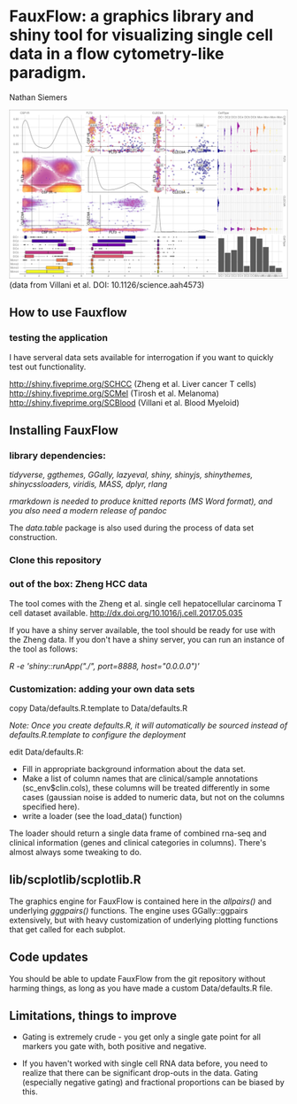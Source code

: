 # FauxFlow: a graphics library and shiny tool for visualizing single cell data in a flow cytometry-like paradigm.

Nathan Siemers

![alt text](https://github.com/NathanSiemers/FauxFlow/blob/master/image.example.png)
(data from Villani et al. DOI: 10.1126/science.aah4573)

## How to use Fauxflow

### testing the application

I have serveral data sets available for interrogation if you want to quickly test out functionality. 

http://shiny.fiveprime.org/SCHCC (Zheng et al. Liver cancer T cells)
http://shiny.fiveprime.org/SCMel (Tirosh et al. Melanoma)
http://shiny.fiveprime.org/SCBlood (Villani et al. Blood Myeloid)

## Installing FauxFlow 

### library dependencies:

*tidyverse, ggthemes, GGally, lazyeval, shiny, shinyjs, shinythemes, shinycssloaders, viridis, MASS, dplyr, rlang*

*rmarkdown is needed to produce knitted reports (MS Word format), and you also need a modern release of pandoc*

The *data.table* package is also used during the process of data set construction.

### Clone this repository

### out of the box: Zheng HCC data

The tool comes with the Zheng et al. single cell hepatocellular carcinoma T cell dataset available.  http://dx.doi.org/10.1016/j.cell.2017.05.035

If you have a shiny server available, the tool should be ready for use with the Zheng data. If you don't have a shiny server, you can run an instance of the tool as follows:

*R -e 'shiny::runApp("./", port=8888, host="0.0.0.0")'*

### Customization: adding your own data sets

copy Data/defaults.R.template to Data/defaults.R

*Note: Once you create defaults.R, it will automatically be sourced instead of defaults.R.template to configure the deployment*

edit Data/defaults.R:

* Fill in appropriate background information about the data set.
* Make a list of column names that are clinical/sample annotations (sc_env$clin.cols), these columns will be treated differently in some cases (gaussian noise is added to numeric data, but not on the columns specified here).
* write a loader (see the load_data() function)

The loader should return a single data frame of combined rna-seq and clinical information (genes and clinical categories in columns).  There's almost always some tweaking to do.





## lib/scplotlib/scplotlib.R

The graphics engine for FauxFlow is contained here in the *allpairs()* and underlying *gggpairs()* functions.  The engine uses GGally::ggpairs extensively, but with heavy customization of underlying plotting functions that get called for each subplot.

## Code updates

You should be able to update FauxFlow from the git repository without harming things, as long as you have made a custom Data/defaults.R file. 

## Limitations, things to improve

* Gating is extremely crude - you get only a single gate point for all markers you gate with, both positive and negative.

* If you haven't worked with single cell RNA data before, you need to realize that there can be significant drop-outs in the data.  Gating (especially negative gating) and fractional proportions can be biased by this.


















